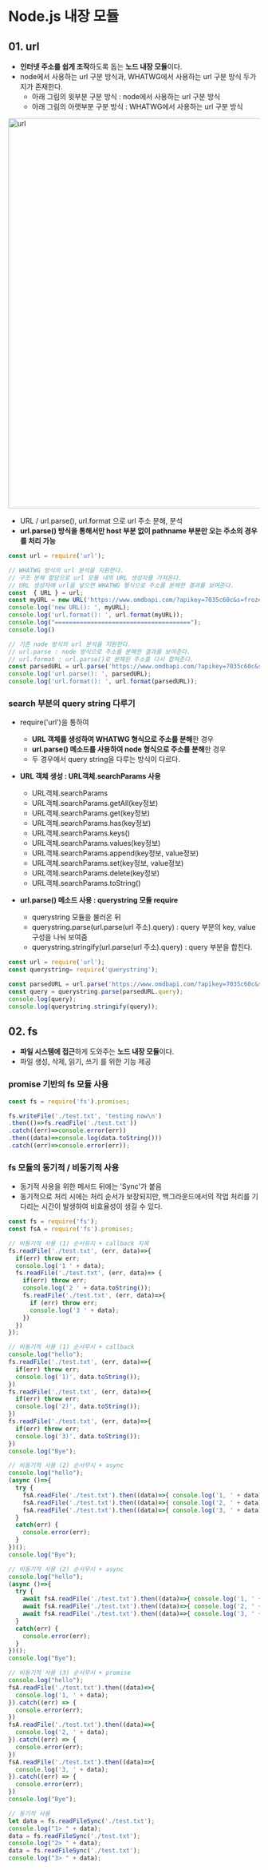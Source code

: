 # Node.js 내장 모듈

## 01. url

- **인터넷 주소를 쉽게 조작**하도록 돕는 **노드 내장 모듈**이다.
- node에서 사용하는 url 구분 방식과, WHATWG에서 사용하는 url 구분 방식 두가지가 존재한다.
  - 아래 그림의 윗부분 구분 방식 : node에서 사용하는 url 구분 방식
  - 아래 그림의 아랫부분 구분 방식 : WHATWG에서 사용하는 url 구분 방식

<img width="781" alt="url" src="https://user-images.githubusercontent.com/59442344/157380862-1d0f8c06-6222-48f7-a534-c31783d403da.png">

- URL / url.parse(), url.format 으로 url 주소 분해, 분석
- **url.parse() 방식을 통해서만 host 부분 없이 pathname 부분만 오는 주소의 경우를 처리 가능**

```js
const url = require('url');

// WHATWG 방식의 url 분석을 지원한다.
// 구조 분해 할당으로 url 모듈 내의 URL 생성자를 가져온다.
// URL 생성자에 url을 넣으면 WHATWG 형식으로 주소를 분해한 결과를 보여준다.
const  { URL } = url;
const myURL = new URL('https://www.omdbapi.com/?apikey=7035c60c&s=frozen');
console.log('new URL(): ', myURL);
console.log('url.format(): ', url.format(myURL));
console.log("======================================");
console.log()

// 기존 node 방식의 url 분석을 지원한다.
// url.parse : node 방식으로 주소를 분해한 결과를 보여준다.
// url.format : url.parse()로 분해된 주소를 다시 합쳐준다.
const parsedURL = url.parse('https://www.omdbapi.com/?apikey=7035c60c&s=frozen');
console.log('url.parse(): ', parsedURL);
console.log('url.format(): ', url.format(parsedURL));
```

### search 부분의 query string 다루기

- require('url')을 통하여
  - **URL 객체를 생성하여 WHATWG 형식으로 주소를 분해**한 경우
  - **url.parse() 메소드를 사용하여 node 형식으로 주소를 분해**한 경우
  - 두 경우에서 query string을 다루는 방식이 다르다.

- **URL 객체 생성 : URL객체.searchParams 사용**
  - URL객체.searchParams
  - URL객체.searchParams.getAll(key정보)
  - URL객체.searchParams.get(key정보)
  - URL객체.searchParams.has(key정보)
  - URL객체.searchParams.keys()
  - URL객체.searchParams.values(key정보)
  - URL객체.searchParams.append(key정보, value정보)
  - URL객체.searchParams.set(key정보, value정보)
  - URL객체.searchParams.delete(key정보)
  - URL객체.searchParams.toString()

- **url.parse() 메소드 사용 : querystring 모듈 require**
  - querystring 모듈을 불러온 뒤
  - querystring.parse(url.parse(url 주소).query) : query 부분의 key, value 구성을 나눠 보여줌
  - querystring.stringify(url.parse(url 주소).query) : query 부분을 합친다.

```js
const url = require('url');
const querystring= require('querystring');

const parsedURL = url.parse('https://www.omdbapi.com/?apikey=7035c60c&s=frozen');
const query = querystring.parse(parsedURL.query);
console.log(query);
console.log(querystring.stringify(query));
```

## 02. fs

- **파일 시스템에 접근**하게 도와주는 **노드 내장 모듈**이다.
- 파일 생성, 삭제, 읽기, 쓰기 를 위한 기능 제공

### promise 기반의 fs 모듈 사용

```js
const fs = require('fs').promises;

fs.writeFile('./test.txt', 'testing now\n')
.then(()=>fs.readFile('./test.txt'))
.catch((err)=>console.error(err))
.then((data)=>console.log(data.toString()))
.catch((err)=>console.error(err));
```

### fs 모듈의 동기적 / 비동기적 사용

- 동기적 사용을 위한 메서드 뒤에는 'Sync'가 붙음
- 동기적으로 처리 시에는 처리 순서가 보장되지만, 백그라운드에서의 작업 처리를 기다리는 시간이 발생하여 비효율성이 생길 수 있다.

```js
const fs = require('fs');
const fsA = require('fs').promises;

// 비동기적 사용 (1) 순서유지 + callback 지옥
fs.readFile('./test.txt', (err, data)=>{
  if(err) throw err;
  console.log('1 ' + data);
  fs.readFile('./test.txt', (err, data)=> {
    if(err) throw err;
    console.log('2 ' + data.toString());
    fs.readFile('./test.txt', (err, data)=>{
      if (err) throw err;
      console.log('3 ' + data);
    })
  })
});

// 비동기적 사용 (1) 순서무시 + callback
console.log("hello");
fs.readFile('./test.txt', (err, data)=>{
  if(err) throw err;
  console.log('1)', data.toString());
})
fs.readFile('./test.txt', (err, data)=>{
  if(err) throw err;
  console.log('2)', data.toString());
})
fs.readFile('./test.txt', (err, data)=>{
  if(err) throw err;
  console.log('3)', data.toString());
})
console.log("Bye");

// 비동기적 사용 (2) 순서무시 + async
console.log("hello");
(async ()=>{
  try {
    fsA.readFile('./test.txt').then((data)=>{ console.log('1, ' + data) })
    fsA.readFile('./test.txt').then((data)=>{ console.log('2, ' + data) })
    fsA.readFile('./test.txt').then((data)=>{ console.log('3, ' + data) })
  }
  catch(err) {
    console.error(err);
  }
})();
console.log("Bye");

// 비동기적 사용 (2) 순서무시 + async
console.log("hello");
(async ()=>{
  try {
    await fsA.readFile('./test.txt').then((data)=>{ console.log('1, ' + data) })
    await fsA.readFile('./test.txt').then((data)=>{ console.log('2, ' + data) })
    await fsA.readFile('./test.txt').then((data)=>{ console.log('3, ' + data) })
  }
  catch(err) {
    console.error(err);
  }
})();
console.log("Bye");

// 비동기적 사용 (3) 순서무시 + promise
console.log("hello");
fsA.readFile('./test.txt').then((data)=>{
  console.log('1, ' + data);
}).catch((err) => {
  console.error(err);
})
fsA.readFile('./test.txt').then((data)=>{
  console.log('2, ' + data);
}).catch((err) => {
  console.error(err);
})
fsA.readFile('./test.txt').then((data)=>{
  console.log('3, ' + data);
}).catch((err) => {
  console.error(err);
})
console.log("Bye");

// 동기적 사용 
let data = fs.readFileSync('./test.txt');
console.log("1> " + data);
data = fs.readFileSync('./test.txt');
console.log("2> " + data);
data = fs.readFileSync('./test.txt');
console.log("3> " + data);
```

###